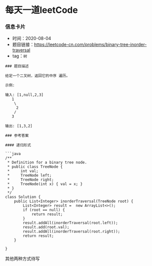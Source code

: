 # 每天一道leetCode

### 信息卡片

- 时间：2020-08-04
- 题目链接：https://leetcode-cn.com/problems/binary-tree-inorder-traversal
- tag：`树`

```
### 题目描述

给定一个二叉树，返回它的中序 遍历。

示例:

输入: [1,null,2,3]
   1
    \
     2
    /
   3

输出: [1,3,2]

### 参考答案

#### 递归形式

```java
/**
 * Definition for a binary tree node.
 * public class TreeNode {
 *     int val;
 *     TreeNode left;
 *     TreeNode right;
 *     TreeNode(int x) { val = x; }
 * }
 */
class Solution {
    public List<Integer> inorderTraversal(TreeNode root) {
        List<Integer> result =  new ArrayList<>();
        if (root == null) {
            return result;
        }
        result.addAll(inorderTraversal(root.left));
        result.add(root.val);
        result.addAll(inorderTraversal(root.right));
        return result;
    }
    
}
```

其他两种方式待写

